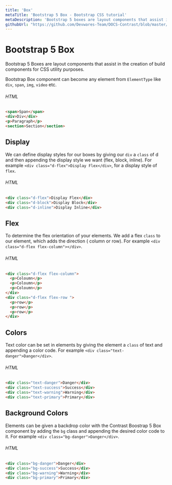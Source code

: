 ```yaml
---
title: 'Box'
metaTitle: 'Bootstrap 5 Box - Bootstrap CSS tutorial'
metaDescription: 'Bootstrap 5 boxes are layout components that assist in the creation of build components for CSS utility purposes.'
githubUrl: "https://github.com/Devwares-Team/DOCS-Contrast/blob/master/content/contrast/javascript/components/box.md"
---
```


# Bootstrap 5 Box

Bootstrap 5 Boxes are layout components that assist in the creation of build components for CSS utility purposes.

Bootstrap Box component can become any element from `ElementType` like `div`, `span`, `img`, `video` etc.

<Box1/>

###### HTML

```html
<span>Span</span>
<div>Div</div>
<p>Paragraph</p>
<section>Section</section>
```

## Display

We can define display styles for our boxes by giving our `div` a `class` of d and then appending the display style we want (flex, block, inline). For example `<div class="d-flex">Display Flex</div>`, for a display style of `flex`.

<Box2/>

###### HTML

```html
<div class="d-flex">Display Flex</div>
<div class="d-block">Display Block</div>
<div class="d-inline">Display Inline</div>
```

## Flex

To determine the flex orientation of your elements. We add a flex `class` to our element, which adds the direction ( column or row). For example `<div class="d-flex flex-column"></div>`.

<Box3/>

###### HTML

```html
<div class="d-flex flex-column">
  <p>Coloumn</p>
  <p>Coloumn</p>
  <p>Coloumn</p>
</div>
<div class="d-flex flex-row ">
  <p>row</p>
  <p>row</p>
  <p>row</p>
</div>
```

## Colors

Text color can be set in elements by giving the element a `class` of text and appending a color code. For example `<div class="text-danger">Danger</div>`.

<Box4/>

###### HTML

```html
<div class="text-danger">Danger</div>
<div class="text-success">Success</div>
<div class="text-warning">Warning</div>
<div class="text-primary">Primary</div>
```

## Background Colors

Elements can be given a backdrop color with the Contrast Boostrap 5 Box component by adding the `bg` class and appending the desired color code to it. For example `<div class="bg-danger">Danger</div>`.

<box5/>

###### HTML

```html
<div class="bg-danger">Danger</div>
<div class="bg-success">Success</div>
<div class="bg-warning">Warning</div>
<div class="bg-primary">Primary</div>
```
